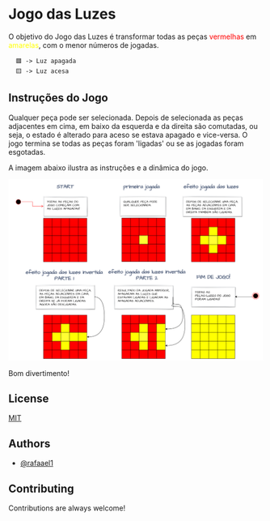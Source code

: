 # Jogo das Luzes

O objetivo do Jogo das Luzes é transformar todas as peças <span style="color:red">vermelhas</span>
 em <span style="color:yellow">amarelas</span>, com o menor números de jogadas.

      🟥 -> Luz apagada
      🟨 -> Luz acesa

## Instruções do Jogo

Qualquer peça pode ser selecionada. Depois de selecionada as peças adjacentes em cima, em baixo da esquerda e da direita são comutadas, ou seja, o estado é alterado para aceso se estava apagado e vice-versa.
O jogo termina se todas as peças foram 'ligadas' ou se as jogadas foram esgotadas.

A imagem abaixo ilustra as instruções e a dinâmica do jogo.

![Instrução_jogo_das_luzes](JOGO_DAS_LUZES-1.png)

Bom divertimento!

## License

[MIT](https://choosealicense.com/licenses/mit/)

## Authors

- [@rafaael1](https://github.com/rafaael1)

## Contributing

Contributions are always welcome!
